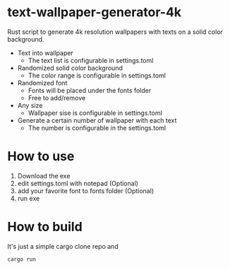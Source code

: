 # text-wallpaper-generator-4k 
Rust script to generate 4k resolution wallpapers with texts on a solid color background.
* Text into wallpaper
  * The text list is configurable in settings.toml
* Randomized solid color background
  * The color range is configurable in settings.toml
* Randomized font
  * Fonts will be placed under the fonts folder
  * Free to add/remove
* Any size
  * Wallpaper sise is configurable in settings.toml
* Generate a certain number of wallpaper with each text
  * The number is configurable in the settings.toml

# How to use
1. Download the exe 
2. edit settings.toml with notepad (Optional)
3. add your favorite font to fonts folder (Optional)
4. run exe

# How to build
It's just a simple cargo
clone repo and 
```
cargo run
```
